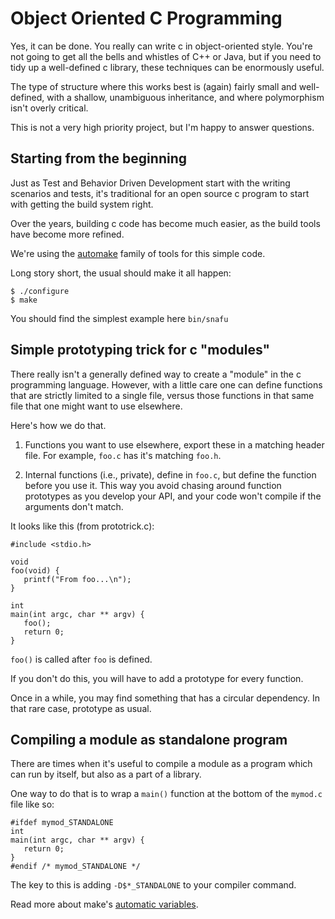 # Object Oriented C Programming

Yes, it can be done.  You really can write c in object-oriented style.
You're not going to get all the bells and whistles of C++ or Java,
but if you need to tidy up a well-defined c library, these techniques
can be enormously useful.

The type of structure where this works best is (again) fairly small
and well-defined, with a shallow, unambiguous inheritance, and 
where polymorphism isn't overly critical. 

This is not a very high priority project, but I'm happy to answer 
questions.

## Starting from the beginning 

Just as Test and Behavior Driven Development start with the writing 
scenarios and tests, it's traditional for an open source c program 
to start with getting the build system right.

Over the years, building c code has become much easier, as the build
tools have become more refined.  

We're using the [automake](http://www.gnu.org/software/automake/ "GNU Automake") 
family of tools for this simple code.

Long story short, the usual should make it all happen:

    $ ./configure
    $ make 

You should find the simplest example here `bin/snafu`



## Simple prototyping trick for c "modules"

There really isn't a generally defined way to create a 
"module" in the c programming language.  However, with 
a little care one can define functions that are strictly
limited to a single file, versus those functions in that 
same file that one might want to use elsewhere.

Here's how we do that.

1. Functions you want to use elsewhere, export these in a 
matching header file.  For example, `foo.c` has it's 
matching `foo.h`.  

1. Internal functions (i.e., private), define in `foo.c`, 
but define the function before you use it.  This way you 
avoid chasing around function prototypes as you develop 
your API, and your code won't compile if the arguments 
don't match.   

It looks like this (from prototrick.c): 


    #include <stdio.h>
    
    void 
    foo(void) {
       printf("From foo...\n");
    }
    
    int 
    main(int argc, char ** argv) {
       foo();
       return 0;
    }

`foo()` is called after `foo` is defined.

If you don't do this, you will have to add a
prototype for every function.


Once in a while, you may find something that has a
circular dependency.  In that rare case, prototype
as usual.

## Compiling a module as standalone program

There are times when it's useful to compile a module as 
a program which can run by itself, but also as a part
of a library.

One way to do that is to wrap a `main()`  function
at the bottom of the `mymod.c` file like so:

    #ifdef mymod_STANDALONE
    int
    main(int argc, char ** argv) {
       return 0;
    }
    #endif /* mymod_STANDALONE */


The key to this is adding `-D$*_STANDALONE` to your compiler
command. 

Read more about make's 
[automatic variables](http://www.gnu.org/software/make/manual/make.html#Automatic-Variables).

